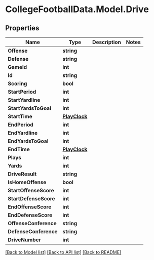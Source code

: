 # CollegeFootballData.Model.Drive

## Properties

Name | Type | Description | Notes
------------ | ------------- | ------------- | -------------
**Offense** | **string** |  | 
**Defense** | **string** |  | 
**GameId** | **int** |  | 
**Id** | **string** |  | 
**Scoring** | **bool** |  | 
**StartPeriod** | **int** |  | 
**StartYardline** | **int** |  | 
**StartYardsToGoal** | **int** |  | 
**StartTime** | [**PlayClock**](PlayClock.md) |  | 
**EndPeriod** | **int** |  | 
**EndYardline** | **int** |  | 
**EndYardsToGoal** | **int** |  | 
**EndTime** | [**PlayClock**](PlayClock.md) |  | 
**Plays** | **int** |  | 
**Yards** | **int** |  | 
**DriveResult** | **string** |  | 
**IsHomeOffense** | **bool** |  | 
**StartOffenseScore** | **int** |  | 
**StartDefenseScore** | **int** |  | 
**EndOffenseScore** | **int** |  | 
**EndDefenseScore** | **int** |  | 
**OffenseConference** | **string** |  | 
**DefenseConference** | **string** |  | 
**DriveNumber** | **int** |  | 

[[Back to Model list]](../../README.md#documentation-for-models) [[Back to API list]](../../README.md#documentation-for-api-endpoints) [[Back to README]](../../README.md)

